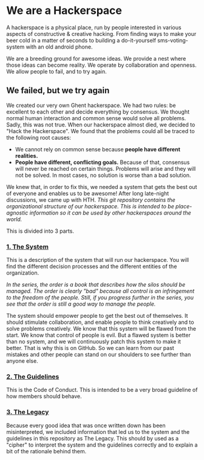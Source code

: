 # We are a Hackerspace

A hackerspace is a physical place, run by people interested in various aspects of constructive & creative hacking. From finding ways to make your beer cold in a matter of seconds to building a do-it-yourself sms-voting-system with an old android phone.

We are a breeding ground for awesome ideas. We provide a nest where those ideas can become reality. We operate by collaboration and openness. We allow people to fail, and to try again.

## We failed, but we try again

We created our very own Ghent hackerspace. We had two rules: be excellent to each other and decide everything by consensus. We thought normal human interaction and common sense would solve all problems. Sadly, this was not true. When our hackerspace almost died, we decided to "Hack the Hackerspace". We found that the problems could all be traced to the following root causes:

* We cannot rely on common sense because **people have different realities.**
* **People have different, conflicting goals.** Because of that, consensus will never be reached on certain things. Problems will arise and they will not be solved. In most cases, no solution is worse than a bad solution.

We knew that, in order to fix this, we needed a system that gets the best out of everyone and enables us to be awesome! After long late-night discussions, we came up with HTH. *This git repository contains the organizational structure of our hackerspace. This is intended to be place-agnostic information so it can be used by other hackerspaces around the world.*

This is divided into 3 parts.

### [1. The System](./system)

This is a description of the system that will run our hackerspace. You will find the different decision processes and the different entities of the organization.

*In the series, the order is a book that describes how the silos should be managed. The order is clearly "bad" because all control is an infringement to the freedom of the people. Still, if you progress further in the series, you see that the order is still a good way to manage the people.*

The system should empower people to get the best out of themselves. It should stimulate collaboration, and enable people to think creatively and to solve problems creatively. We know that this system will be flawed from the start. We know that control of people is evil. But a flawed system is better than no system, and we will continuously patch this system to make it better. That is why this is on GitHub. So we can learn from our past mistakes and other people can stand on our shoulders to see further than anyone else.

### [2. The Guidelines](./guidelines)

This is the Code of Conduct. This is intended to be a very broad guideline of how members should behave.

### [3. The Legacy](./legacy)

Because every good idea that was once written down has been misinterpreted, we included information that led us to the system and the guidelines in this repository as The Legacy. This should by used as a "cipher" to interpret the system and the guidelines correctly and to explain a bit of the rationale behind them.

